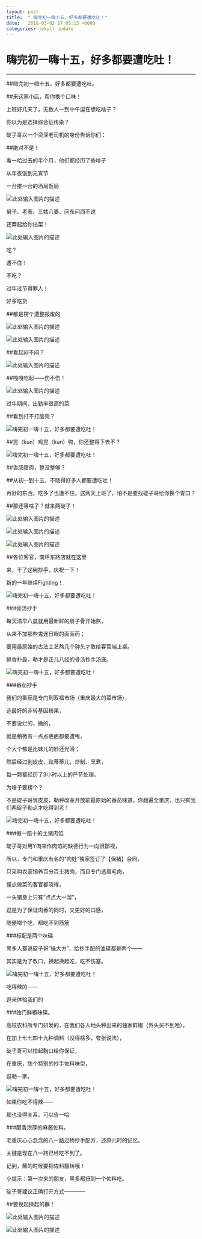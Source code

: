 ```yaml
---
layout: post
title:  " 嗨完初一嗨十五，好多都要遭吃吐！"
date:   2018-03-02 17:05:13 +0000
categories: jekyll update
---
```


# 嗨完初一嗨十五，好多都要遭吃吐！


---

##嗨完初一嗨十五，好多都要遭吃吐。

##来这家小店，帮你换个口味！


上班好几天了，无数人一到中午逗在想吃啥子？

你以为是选择综合征传染？

碇子哥以一个资深老司机的身份告诉你们：

##绝对不是！

看一哈过去的半个月，他们都经历了些啥子

从年夜饭到元宵节

一台接一台的酒局饭局

![此处输入图片的描述][1]

舅子、老表、三姑八婆、问东问西不说

还莽起给你拈菜！

![此处输入图片的描述][2]

吃？

遭不住！

不吃？

过年过节得罪人！

好多吃货

##都是楞个遭整报废的

![此处输入图片的描述][3]

![此处输入图片的描述][4]

##看起闷不闷？

![此处输入图片的描述][5]

##嘎嘎吃起——伤不伤！

![此处输入图片的描述][6]

过年期间，出勤率很高的菜

##看到打不打脑壳？

![嗨完初一嗨十五，好多都要遭吃吐！][7]

##昆（kun）鸡昆（kun）鸭，你还整得下去不？

![嗨完初一嗨十五，好多都要遭吃吐！][8]

##香肠腊肉，整没整够？

##从初一到十五，不晓得好多人都要遭吃吐！

再好的东西，吃多了也遭不住。这两天上班了，怕不是要找碇子哥给你换个胃口？

##那还等啥子？就来两碇子！
  
![此处输入图片的描述][9]

![此处输入图片的描述][10]

![此处输入图片的描述][11]

##各位客官，南坪东路店就在这里

来，干了这碗抄手，庆祝一下！

新的一年继续Fighting！
 
![嗨完初一嗨十五，好多都要遭吃吐！][12]

###骨汤抄手

每天清早八晨就用最新鲜的扇子骨开始熬，

从来不加那些鬼迷日眼的面面药；

要用最原始的古法工艺熬几个钟头才敢给客官端上桌。

鲜香扑鼻，勒才是正儿八经的骨汤抄手汤底。

![嗨完初一嗨十五，好多都要遭吃吐！][13]

###番茄抄手

我们的番茄是专门到双福市场（重庆最大的菜市场），

选最好的非转基因粉果，

不要说烂的，撇的，

就是稍微有一点点疤疤都要遭甩，

个大个都是比妹儿的脸还光滑；

然后经过剥皮皮、祛蒂蒂儿，炒制、烹煮，

每一颗都经历了3小时以上的严苛处理。

为啥子要楞个？

不是碇子哥冒皮皮，勒种改革开放前最原始的番茄味道，你翻遍全重庆，也只有我们两碇子勒点才吃得到老！

![嗨完初一嗨十五，好多都要遭吃吐！][14]

###假一赔十的土猪肉馅

碇子哥对用Y肉来作肉馅的缺德行为一向很鄙视，

所以，专门和重庆有名的“肉娃”独家签订了【保猪】合同，

只采购农家饲养百分百土猪肉，而且专门选眉毛肉，

懂点做菜的客官都晓得，

一头猪身上只有“点点大一溜”，

逗是为了保证肉香的同时，又更好的口感，

随便啷个吃，都吃不到筋筋
 

###标配是两个味碟

黑多人都说碇子哥“操大方”，给抄手配的油碟都是两个——

其实是为了改口，换起换起吃，吃不伤塞。

![嗨完初一嗨十五，好多都要遭吃吐！][15]

吃得辣的——

逗来体验我们的

###独门鲜椒味碟。

高校农科所专门研发的，在我们各人地头种出来的独家鲜椒（外头买不到哈），

在加上七七四十九种调料（没得楞多，夸张说法），

碇子哥可以拍起胸口给你保证，

在重庆，恁个特别的抄手佐料味型，

逗勒一家。

![嗨完初一嗨十五，好多都要遭吃吐！][16]

如果你吃不得辣——

那也没得关系。可以告一哈

###醇香浓厚的麻酱佐料。

老重庆心心念念的八一路过桥抄手配方，还原儿时的记忆。

关键是现在八一路已经吃不到了。

记到，蘸的时候要把佐料豁转哦！


小提示：第一次来的朋友，黑多都扭到一个佐料吃。

碇子哥建议正确打开方式————

##要换起换起的蘸！

![此处输入图片的描述][17]

![此处输入图片的描述][18]

  [1]: http://wx1.sinaimg.cn/large/77ec1c99gy1foyrbxzd4oj20zk0m8n08.jpg
  [2]: http://wx3.sinaimg.cn/large/77ec1c99gy1foyrbylky5j20et08cmxh.jpg
  [3]: http://wx2.sinaimg.cn/large/77ec1c99gy1foyrbzcwo2j2076064jrd.jpg
  [4]: http://wx4.sinaimg.cn/large/77ec1c99gy1foyrbzwxpvj20go0b13zm.jpg
  [5]: http://wx3.sinaimg.cn/large/77ec1c99gy1foyrc0kownj20sg0lcaci.jpg
  [6]: http://wx1.sinaimg.cn/large/77ec1c99gy1foyrc154hxj20go089q3k.jpg
  [7]: http://wx3.sinaimg.cn/large/77ec1c99gy1foyrc2e242j20dw099aag.jpg
  [8]: http://wx2.sinaimg.cn/large/77ec1c99gy1foyrc311kkj20lo0eftby.jpg
  [9]: http://wx4.sinaimg.cn/large/77ec1c99gy1foyrc3jlerj20z70aw40d.jpg
  [10]: http://wx4.sinaimg.cn/large/77ec1c99gy1foyrc4qfbwj20z90s0jv0.jpg
  [11]: http://wx4.sinaimg.cn/large/77ec1c99gy1foyrc46z3jj20z90ip451.jpg
  [12]: http://wx1.sinaimg.cn/large/77ec1c99gy1foyrc5anxjj20m80v9dja.jpg
  [13]: http://wx2.sinaimg.cn/large/77ec1c99gy1foyrc6imkmj20m80v9n0h.jpg
  [14]: http://wx4.sinaimg.cn/large/77ec1c99gy1foyrc9xy51j20t60o44cp.jpg
  [15]: http://wx3.sinaimg.cn/large/77ec1c99gy1foyrcbzuf5j20m80m8n0p.jpg
  [16]: http://wx1.sinaimg.cn/large/77ec1c99gy1foyrcdsqzhj20m80m8gpl.jpg
  [17]: http://wx1.sinaimg.cn/large/77ec1c99gy1foyrcfehcdj20m80heaco.jpg
  [18]: http://wx3.sinaimg.cn/large/77ec1c99gy1foyrchh180j20m814879r.jpg
